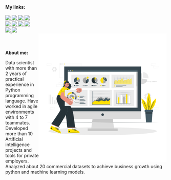 <b>
My links:
</b>   


<div align="left">
   
</br>
         
<a href="https://play.google.com/store/apps/details?id=shaghayegh.resin_calculator">
   <img src="https://img.shields.io/badge/Google Play-00FF00?style=for-the-badge&logo=googleplay&logoColor=white" />
</a> 
   
   
   
   
   <a href="https://www.kaggle.com/melaneemelanee">
   <img src="https://img.shields.io/badge/Kaggle-1DA2F3?style=for-the-badge&logo=Kaggle&logoColor=white" />
</a> 
   
   
   
   
   <a href="https://scholar.google.com/citations?user=Mp6clUgAAAAJ&hl=en">
   <img src="https://img.shields.io/badge/Google Scholar-808080?style=for-the-badge&logo=googlescholar&logoColor=white" />
</a>  
   
   
   
   <a href="https://www.researchgate.net/profile/Shaghayegh-Rahmani-2">
   <img src="https://img.shields.io/badge/REASEARCHGATE-1DA2F3?style=for-the-badge&logo=researchgate&logoColor=white" />
</a>    
   
</br>   
   
   
   
<a href="https://www.youtube.com/channel/UC9JV4rRUNXCBgGpNdwK7-Ww">
    <img src="https://img.shields.io/badge/YouTube-FF0000?style=for-the-badge&logo=youtube&logoColor=white" />
</a>    
    

 
   
 <a href="https://t.me/melaneepython">
    <img src="https://img.shields.io/badge/Telegram-1DA2F3?style=for-the-badge&logo=telegram&logoColor=white" />
</a>   
     
   
   
   
<a href="http://melanee-melanee.medium.com">
    <img src="https://img.shields.io/badge/Medium-E0E0E0?style=for-the-badge&logo=medium&logoColor=black" />
</a>



   

<a href="https://stackoverflow.com/users/14627974/melanee?tab=profile">
    <img src="https://img.shields.io/badge/Stack_Overflow-FE7A16?style=for-the-badge&logo=stack-overflow&logoColor=white" />
</a>

 </br> 
   
   
   
    
 <a href="https://twitter.com/Melanee_Melanee">
   <img src="https://img.shields.io/badge/Twitter-1DA1F2?style=for-the-badge&logo=twitter&logoColor=white" />
</a>
   
   
   

  <a href="https://www.freelancer.com/u/Melanee2023">
   <img src="https://img.shields.io/badge/Freelancere-1DA1F2?style=for-the-badge&logo=freelancer&logoColor=white" />
</a>
 
 
</div>



<img src="https://github.com/Melanee-Melanee/Melanee-Melanee/blob/main/data%20analysis.png" align="right" alt="melanee-net" width="400" height="400">




</br>
</br>
</br>


<b>
About me:
</b>  

</br>


Data scientist with more than 2 years of practical experience in Python programming language. Have worked in agile environments with 4 to 7 teammates. Developed more than 10 Artificial intelligence projects and tools for private employers. Analyzed about 20 commercial datasets to achieve business growth using python and machine learning models. 



<!--💻 I'm Melanee.
<!--💊 I'm an analytical chemist.
<!--🖥 I’m working on Python programming language.
<!-- 📊 I’m looking to collaborate on data science projects.
<!--💬 Ask me about python.
<!-- - 📫 How to reach me: ... -->
<!-- - 😄 Pronouns: ...
- ⚡ Fun fact: ...
<!-- - 🤔 I’m looking for help with ... -->

<!--
**rezvan-net/rezvan-net** is a ✨ _special_ ✨ repository because its `README.md` (this file) appears on your GitHub profile.




